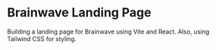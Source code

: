 # Brainwave Landing Page

Building a landing page for Brainwave using Vite and React. Also, using Tailwind CSS for styling.
